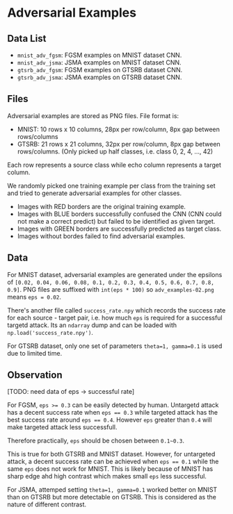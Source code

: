 Adversarial Examples
========================

## Data List

- `mnist_adv_fgsm`: FGSM examples on MNIST dataset CNN.
- `mnist_adv_jsma`: JSMA examples on MNIST dataset CNN.
- `gtsrb_adv_fgsm`: FGSM examples on GTSRB dataset CNN.
- `gtsrb_adv_jsma`: JSMA examples on GTSRB dataset CNN.

## Files

Adversarial examples are stored as PNG files. File format is:
- MNIST: 10 rows x 10 columns, 28px per row/column, 8px gap between rows/columns
- GTSRB: 21 rows x 21 columns, 32px per row/column, 8px gap between rows/columns.
  (Only picked up half classes, i.e. class 0, 2, 4, ..., 42)

Each row represents a source class while echo column represents a target column.

We randomly picked one training example per class from the training set and tried to 
generate adversarial examples for other classes.

- Images with RED borders are the original training example.
- Images with BLUE borders successfully confused the CNN (CNN could not make a correct predict)
  but failed to be identified as given target.
- Images with GREEN borders are successfully predicted as target class.
- Images without bordes failed to find adversarial examples.

## Data

For MNIST dataset, adversarial examples are generated under the epsilons of
`[0.02, 0.04, 0.06, 0.08, 0.1, 0.2, 0.3, 0.4, 0.5, 0.6, 0.7, 0.8, 0.9]`.
PNG files are suffixed with `int(eps * 100)` so `adv_examples-02.png` means `eps = 0.02`.

There's another file called `success_rate.npy` which records the success rate for each
source - target pair, i.e. how much `eps` is required for a successful targetd attack.
Its an `ndarray` dump and can be loaded with `np.load('success_rate.npy')`.

For GTSRB dataset, only one set of parameters `theta=1, gamma=0.1` is used due to limited time.

## Observation

[TODO: need data of eps -> successful rate]

For FGSM, `eps >= 0.3` can be easily detected by human. Untargetd attack has a decent success
rate when `eps == 0.3` while targeted attack has the best success rate around `eps == 0.4`.
However `eps` greater than `0.4` will make targeted attack less successfull.

Therefore practically, `eps` should be chosen between `0.1~0.3`.

This is true for both GTSRB and MNIST dataset. However, for untargeted attack, a decent 
success rate can be achieved when `eps == 0.1` while the same `eps` does not work for MNIST.
This is likely because of MNIST has sharp edge ahd high contrast which makes small `eps`
less successful.

For JSMA, attemped setting `theta=1, gamma=0.1` worked better on MNIST than on GTSRB but more
detectable on GTSRB. This is considered as the nature of different contrast.

